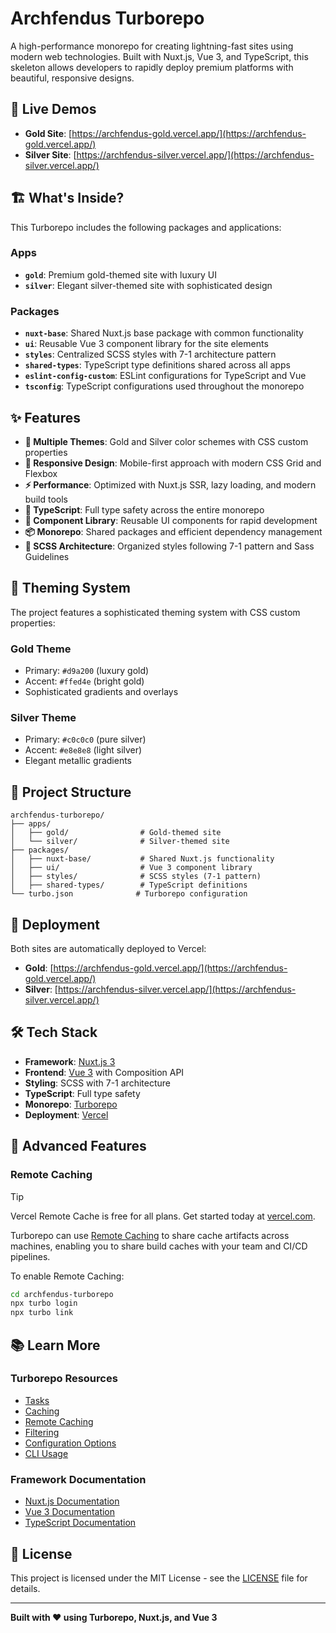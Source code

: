 # Archfendus Turborepo

A high-performance monorepo for creating lightning-fast sites using modern web technologies. Built with Nuxt.js, Vue 3, and TypeScript, this skeleton allows developers to rapidly deploy premium platforms with beautiful, responsive designs.

## 🚀 Live Demos

- **Gold Site**: [https://archfendus-gold.vercel.app/](https://archfendus-gold.vercel.app/)
- **Silver Site**: [https://archfendus-silver.vercel.app/](https://archfendus-silver.vercel.app/)

## 🏗️ What's Inside?

This Turborepo includes the following packages and applications:

### Apps

- **`gold`**: Premium gold-themed site with luxury UI
- **`silver`**: Elegant silver-themed site with sophisticated design

### Packages

- **`nuxt-base`**: Shared Nuxt.js base package with common functionality
- **`ui`**: Reusable Vue 3 component library for the site elements
- **`styles`**: Centralized SCSS styles with 7-1 architecture pattern
- **`shared-types`**: TypeScript type definitions shared across all apps
- **`eslint-config-custom`**: ESLint configurations for TypeScript and Vue
- **`tsconfig`**: TypeScript configurations used throughout the monorepo

## ✨ Features

- **🎨 Multiple Themes**: Gold and Silver color schemes with CSS custom properties
- **📱 Responsive Design**: Mobile-first approach with modern CSS Grid and Flexbox
- **⚡ Performance**: Optimized with Nuxt.js SSR, lazy loading, and modern build tools
- **🔧 TypeScript**: Full type safety across the entire monorepo
- **🎯 Component Library**: Reusable UI components for rapid development
- **📦 Monorepo**: Shared packages and efficient dependency management
- **🎨 SCSS Architecture**: Organized styles following 7-1 pattern and Sass Guidelines

## 🎨 Theming System

The project features a sophisticated theming system with CSS custom properties:

### Gold Theme

- Primary: `#d9a200` (luxury gold)
- Accent: `#ffed4e` (bright gold)
- Sophisticated gradients and overlays

### Silver Theme

- Primary: `#c0c0c0` (pure silver)
- Accent: `#e8e8e8` (light silver)
- Elegant metallic gradients

## 📁 Project Structure

```
archfendus-turborepo/
├── apps/
│   ├── gold/                # Gold-themed site
│   └── silver/              # Silver-themed site
├── packages/
│   ├── nuxt-base/           # Shared Nuxt.js functionality
│   ├── ui/                  # Vue 3 component library
│   ├── styles/              # SCSS styles (7-1 pattern)
│   ├── shared-types/        # TypeScript definitions
└── turbo.json              # Turborepo configuration
```

## 🚀 Deployment

Both sites are automatically deployed to Vercel:

- **Gold**: [https://archfendus-gold.vercel.app/](https://archfendus-gold.vercel.app/)
- **Silver**: [https://archfendus-silver.vercel.app/](https://archfendus-silver.vercel.app/)

## 🛠️ Tech Stack

- **Framework**: [Nuxt.js 3](https://nuxt.com/)
- **Frontend**: [Vue 3](https://vuejs.org/) with Composition API
- **Styling**: SCSS with 7-1 architecture
- **TypeScript**: Full type safety
- **Monorepo**: [Turborepo](https://turborepo.com/)
- **Deployment**: [Vercel](https://vercel.com/)

## 🔧 Advanced Features

### Remote Caching

> [!TIP]
> Vercel Remote Cache is free for all plans. Get started today at [vercel.com](https://vercel.com/signup?utm_source=remote-cache-sdk&utm_campaign=free_remote_cache).

Turborepo can use [Remote Caching](https://turborepo.com/docs/core-concepts/remote-caching) to share cache artifacts across machines, enabling you to share build caches with your team and CI/CD pipelines.

To enable Remote Caching:

```bash
cd archfendus-turborepo
npx turbo login
npx turbo link
```

## 📚 Learn More

### Turborepo Resources

- [Tasks](https://turborepo.com/docs/crafting-your-repository/running-tasks)
- [Caching](https://turborepo.com/docs/crafting-your-repository/caching)
- [Remote Caching](https://turborepo.com/docs/core-concepts/remote-caching)
- [Filtering](https://turborepo.com/docs/crafting-your-repository/running-tasks#using-filters)
- [Configuration Options](https://turborepo.com/docs/reference/configuration)
- [CLI Usage](https://turborepo.com/docs/reference/command-line-reference)

### Framework Documentation

- [Nuxt.js Documentation](https://nuxt.com/docs)
- [Vue 3 Documentation](https://vuejs.org/guide/)
- [TypeScript Documentation](https://www.typescriptlang.org/docs/)

## 📄 License

This project is licensed under the MIT License - see the [LICENSE](LICENSE) file for details.

---

**Built with ❤️ using Turborepo, Nuxt.js, and Vue 3**
